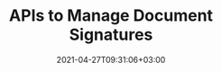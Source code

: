 ---
############################# Static ############################
layout: "product"
date: 2021-04-27T09:31:06+03:00
draft: false

############################# Head ############################
head_title: ".NET & Java Library to Create Digitally Signed Documents with Text or Image"
head_description: "Document Sign APIs native to C# .NET & Java. Supports text, image, digital signatures by uploading, typing or drawing for MS Office, PDF, BMP, JPEG & TIFF."

############################# Header ############################
title: "APIs to Manage Document Signatures"
description: "APIs that seamlessly enhance .NET & Java applications to configure & manipulate various types of digital signatures & certificates."

############################# APIs ###############################
apis:
  enable: true

  api:
    # api loop
    - title: "GroupDocs.Signature High Code APIs Include"
      
      api_product:
        # api_product loop
        - link: "https://products.groupdocs.com/signature/net/"
          img_alt: "GroupDocs.Signature for .NET"
          image: "https://www.groupdocs.cloud/templates/groupdocs/images/product-logos/groupdocs-signature-net.png"
          product: "GroupDocs.Signature for"
          platform: ".NET"
          content: "Native .NET APIs for Windows Forms, ASP.NET, WPF, WCF & other .NET Framework based applications."

        # api_product loop
        - link: "https://products.groupdocs.com/signature/java/"
          img_alt: "GroupDocs.Signature for Java"
          image: "https://www.groupdocs.cloud/templates/groupdocs/images/product-logos/groupdocs-signature-java.png"
          product: "GroupDocs.Signature for"
          platform: "Java"
          content: "Native Java APIs for the Desktop, Web & other Java SE or EE based applications."

############################# Back to top ###############################
back_to_top:
  enable: true
---